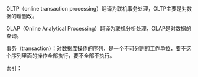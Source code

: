 OLTP（online transaction processing）翻译为联机事务处理，OLTP主要是对数据的增删改。

OLAP（Online Analytical Processing）翻译为联机分析处理，OLAP是对数据的查询。

事务（transaction）：对数据库操作的序列，是一个不可分割的工作单位，要不这个序列里面的操作全部执行，要不全部不执行。

索引：



